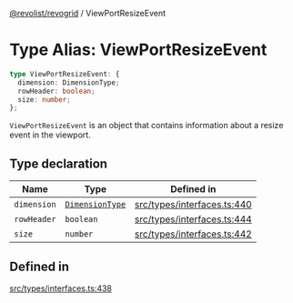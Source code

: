 [@revolist/revogrid](README.md) / ViewPortResizeEvent

# Type Alias: ViewPortResizeEvent

```ts
type ViewPortResizeEvent: {
  dimension: DimensionType;
  rowHeader: boolean;
  size: number;
};
```

`ViewPortResizeEvent` is an object that contains information about a resize
event in the viewport.

## Type declaration

| Name | Type | Defined in |
| ------ | ------ | ------ |
| `dimension` | [`DimensionType`](TypeAlias.DimensionType.md) | [src/types/interfaces.ts:440](https://github.com/revolist/revogrid/blob/74012ec30398bf39d0acc929bd7f7963856aba4e/src/types/interfaces.ts#L440) |
| `rowHeader` | `boolean` | [src/types/interfaces.ts:444](https://github.com/revolist/revogrid/blob/74012ec30398bf39d0acc929bd7f7963856aba4e/src/types/interfaces.ts#L444) |
| `size` | `number` | [src/types/interfaces.ts:442](https://github.com/revolist/revogrid/blob/74012ec30398bf39d0acc929bd7f7963856aba4e/src/types/interfaces.ts#L442) |

## Defined in

[src/types/interfaces.ts:438](https://github.com/revolist/revogrid/blob/74012ec30398bf39d0acc929bd7f7963856aba4e/src/types/interfaces.ts#L438)
